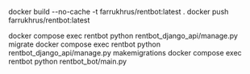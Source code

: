 docker build --no-cache -t farrukhrus/rentbot:latest .
docker push farrukhrus/rentbot:latest

docker compose exec rentbot python rentbot_django_api/manage.py migrate
docker compose exec rentbot python rentbot_django_api/manage.py makemigrations
docker compose exec rentbot python rentbot_bot/main.py